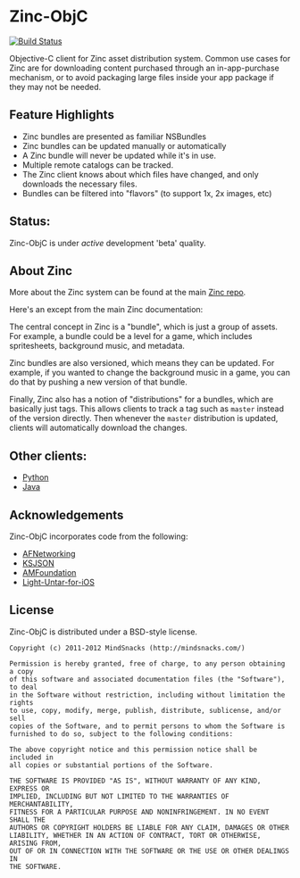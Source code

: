 # Zinc-ObjC

[![Build Status](https://travis-ci.org/mindsnacks/Zinc-ObjC.png?branch=develop)](https://travis-ci.org/mindsnacks/Zinc-ObjC)

Objective-C client for Zinc asset distribution system. Common use cases for
Zinc are for downloading content purchased through an in-app-purchase
mechanism, or to avoid packaging large files inside your app package if they
may not be needed.

## Feature Highlights

 - Zinc bundles are presented as familiar NSBundles
 - Zinc bundles can be updated manually or automatically
 - A Zinc bundle will never be updated while it's in use.
 - Multiple remote catalogs can be tracked.
 - The Zinc client knows about which files have changed, and only downloads the
   necessary files.
 - Bundles can be filtered into "flavors" (to support 1x, 2x images, etc)

## Status:

Zinc-ObjC is under *active* development 'beta' quality.

## About Zinc

More about the Zinc system can be found at the main [Zinc repo](http://github.com/mindsnacks/Zinc).

Here's an except from the main Zinc documentation:

The central concept in Zinc is a "bundle", which is just a group of assets. For
example, a bundle could be a level for a game, which includes spritesheets,
background music, and metadata.

Zinc bundles are also versioned, which means they can be updated. For example,
if you wanted to change the background music in a game, you can do that by
pushing a new version of that bundle.

Finally, Zinc also has a notion of "distributions" for a bundles, which are
basically just tags. This allows clients to track a tag such as `master`
instead of the version directly. Then whenever the `master` distribution is
updated, clients will automatically download the changes.

## Other clients:
  - [Python](https://github.com/mindsnacks/Zinc)
  - [Java](https://github.com/mindsnacks/JavaZinc/)

## Acknowledgements

Zinc-ObjC incorporates code from the following:

 - [AFNetworking](https://github.com/AFNetworking/AFNetworking)
 - [KSJSON](https://github.com/kstenerud/KSJSON)
 - [AMFoundation](https://github.com/amrox/AMFoundation)
 - [Light-Untar-for-iOS](https://github.com/mhausherr/Light-Untar-for-iOS)

## License

Zinc-ObjC is distributed under a BSD-style license.

	Copyright (c) 2011-2012 MindSnacks (http://mindsnacks.com/)
	
	Permission is hereby granted, free of charge, to any person obtaining a copy
	of this software and associated documentation files (the "Software"), to deal
	in the Software without restriction, including without limitation the rights
	to use, copy, modify, merge, publish, distribute, sublicense, and/or sell
	copies of the Software, and to permit persons to whom the Software is
	furnished to do so, subject to the following conditions:
	
	The above copyright notice and this permission notice shall be included in
	all copies or substantial portions of the Software.
	
	THE SOFTWARE IS PROVIDED "AS IS", WITHOUT WARRANTY OF ANY KIND, EXPRESS OR
	IMPLIED, INCLUDING BUT NOT LIMITED TO THE WARRANTIES OF MERCHANTABILITY,
	FITNESS FOR A PARTICULAR PURPOSE AND NONINFRINGEMENT. IN NO EVENT SHALL THE
	AUTHORS OR COPYRIGHT HOLDERS BE LIABLE FOR ANY CLAIM, DAMAGES OR OTHER
	LIABILITY, WHETHER IN AN ACTION OF CONTRACT, TORT OR OTHERWISE, ARISING FROM,
	OUT OF OR IN CONNECTION WITH THE SOFTWARE OR THE USE OR OTHER DEALINGS IN
	THE SOFTWARE.


